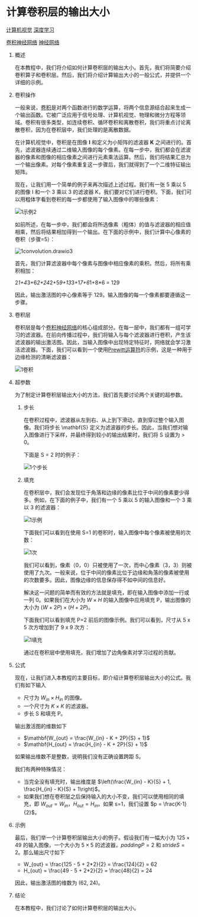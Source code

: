 # 计算卷积层的输出大小

[计算机视觉](https://www.baeldung.com/cs/category/ai/computer-vision) [深度学习](https://www.baeldung.com/cs/category/ai/deep-learning)

[卷积神经网络](https://www.baeldung.com/cs/tag/cnn) [神经网络](https://www.baeldung.com/cs/tag/neural-networks)

1. 概述

    在本教程中，我们将介绍如何计算卷积层的输出大小。首先，我们将简要介绍卷积算子和卷积层。然后，我们将介绍计算输出大小的一般公式，并提供一个详细的示例。

2. 卷积操作

    一般来说，[卷积](https://en.wikipedia.org/wiki/Convolution)是对两个函数进行的数学运算，将两个信息源结合起来生成一个输出函数。它被广泛应用于信号处理、计算机视觉、物理和微分方程等领域。卷积有很多类型，如连续卷积、循环卷积和离散卷积，我们将重点讨论离散卷积，因为在卷积层中，我们处理的是离散数据。

    在计算机视觉中，卷积是在图像 $\mathbf{I}$ 和定义为小矩阵的滤波器 $\mathbf{K}$ 之间进行的。首先，滤波器连续通过二维输入图像的每个像素。在每一步中，我们都会在滤波器的像素和图像的相应像素之间进行元素乘法运算。然后，我们将结果汇总为一个输出像素。对每个像素重复这一步骤后，我们就得到了一个二维特征输出矩阵。

    现在，让我们用一个简单的例子来再次描述上述过程。我们有一张 5 乘以 5 的图像 I 和一个 3 乘以 3 的滤波器 K，我们要对它们进行卷积。下面，我们可以用粗体字看到卷积的每一步都使用了输入图像中的哪些像素：

    ![1示例2](pic/1_example-2.webp)

    如前所述，在每一步中，我们都会将所选像素（粗体）的值与滤波器的相应值相乘，然后将结果相加得到一个输出。在下面的示例中，我们计算中心像素的卷积（步骤=5）：

    ![1convolution.drawio3](pic/1_convolution.webp)

    首先，我们计算滤波器中每个像素与图像中相应像素的乘积。然后，将所有乘积相加：

    2*1+4*3+6*2+24*2+5*9+13*3+1*7+6*1+8*6 = 129

    因此，输出激活图的中心像素等于 129。输入图像的每一个像素都要遵循这一步骤。

3. 卷积层

    卷积层是每个[卷积神经网络](https://www.baeldung.com/cs/ai-convolutional-neural-networks)的核心组成部分。在每一层中，我们都有一组可学习的滤波器。在前向传播过程中，我们将输入与每个滤波器进行卷积，产生该滤波器的输出激活图。因此，当输入图像中出现特定特征时，网络就会学习激活滤波器。下面，我们可以看到一个使用[Prewitt运算符](https://en.wikipedia.org/wiki/Prewitt_operator)的示例，这是一种用于边缘检测的清晰滤波器：

    ![1卷积](pic/1_convolution.jpg)

4. 超参数

    为了制定计算卷积层输出大小的方法，我们首先要讨论两个关键的超参数。

    1. 步长

        在卷积过程中，滤波器从左到右、从上到下滑动，直到穿过整个输入图像。我们将步长 \mathbf{S} 定义为滤波器的步长。因此，当我们想对输入图像进行下采样，并最终得到较小的输出结果时，我们将 S 设置为 > 0。

        下面是 S = 2 时的例子：

        ![1个步长](pic/1_stride.webp)

    2. 填充

        在卷积层中，我们会发现位于角落和边缘的像素比位于中间的像素要少得多。例如，在下面的例子中，我们有一个 5 乘以 5 的输入图像和一个 3 乘以 3 的滤波器：

        ![1示例](pic/1_example.webp)

        下面我们可以看到在使用 S=1 的卷积时，输入图像中每个像素被使用的次数：

        ![1次](pic/1_count.webp)

        我们可以看到，像素（0，0）只被使用了一次，而中心像素（3，3）则被使用了九次。一般来说，位于中间的像素比位于边缘和角落的像素被使用的次数要多。因此，图像边缘的信息保存得不如中间的信息好。

        解决这一问题的简单而有效的方法就是填充，即在输入图像中添加一行或一列 0。如果我们在大小为 $W \times H$ 的输入图像中应用填充 P，输出图像的大小为 $(W+2P) \times (H+2P)$。

        下面我们可以看到填充 P=2 前后的图像示例。我们可以看到，尺寸从 5 x 5 次方增加到了 9 x 9 次方：

        ![1填充](pic/1_padding.webp)

        通过在卷积层中使用填充，我们增加了边角像素对学习过程的贡献。

5. 公式

    现在，让我们进入本教程的主要目标，即介绍计算卷积层输出大小的公式。我们有如下输入

    - 尺寸为 $W_{in} \times H_{in}$ 的图像。
    - 一个尺寸为 $K \times K$ 的滤波器。
    - 步长 S 和填充 P。

    输出激活图的维数如下

    - $\mathbf{W_{out} = \frac{W_{in} - K + 2P}{S} + 1}$
    - $\mathbf{H_{out} = \frac{H_{in} - K + 2P}{S} + 1}$

    如果输出维数不是整数，说明我们没有正确设置跨距 S。

    我们有两种特殊情况：

    - 当完全没有填充时，输出维度是 $\left(\frac{W_{in} - K}{S} + 1, \frac{H_{in} - K}{S} + 1\right)$。
    - 如果我们想在卷积层之后保持输入的大小不变，我们可以使用相同的填充，即 $W_{out} = W_{in}$，$H_{out} = H_{in}$。如果 s=1，我们设置 $p = \frac{K-1}{2}$。

6. 示例

    最后，我们举一个计算卷积层输出大小的例子。假设我们有一幅大小为 $125 \times 49$ 的输入图像，一个大小为 $5 \times 5$ 的滤波器，$padding P=2$ 和 $stride S=2$。那么输出尺寸如下

    - W_{out} = \frac{125 - 5 + 2*2}{2} = \frac{124}{2} = 62
    - H_{out} = \frac{49 - 5 + 2*2}{2} = \frac{48}{2} = 24

    因此，输出激活图的维数为 (62, 24)。

7. 结论

    在本教程中，我们讨论了如何计算卷积层的输出大小。

